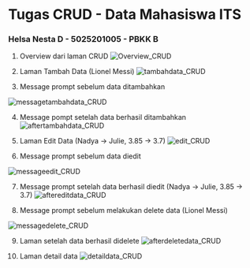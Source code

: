 # Tugas CRUD - Data Mahasiswa ITS
### Helsa Nesta D - 5025201005 - PBKK B

1. Overview dari laman CRUD
![Overview_CRUD](https://user-images.githubusercontent.com/70515589/163907325-33b218a9-1c40-4081-ad71-cd57f85a9ea4.png)

2. Laman Tambah Data (Lionel Messi)
![tambahdata_CRUD](https://user-images.githubusercontent.com/70515589/163908556-6391cbfb-5dcd-4767-a755-a138c5d93379.png)

3. Message prompt sebelum data ditambahkan

![messagetambahdata_CRUD](https://user-images.githubusercontent.com/70515589/163907788-156a67a2-78ad-4ce7-828b-c8ab8ee3e070.png)

4. Message pompt setelah data berhasil ditambahkan
![aftertambahdata_CRUD](https://user-images.githubusercontent.com/70515589/163908011-287f55aa-2f3a-4f85-bdd3-6d5f004270df.png)

5. Laman Edit Data (Nadya -> Julie, 3.85 -> 3.7)
![edit_CRUD](https://user-images.githubusercontent.com/70515589/163908205-be34f0b1-8784-4bff-9e51-5b77a66b0f02.png)

6. Message prompt sebelum data diedit

![messageedit_CRUD](https://user-images.githubusercontent.com/70515589/163908265-81c5c9e2-afe1-4eb0-93b6-a0a6cfd28c81.png)

7. Message prompt setelah data berhasil diedit (Nadya -> Julie, 3.85 -> 3.7)
![aftereditdata_CRUD](https://user-images.githubusercontent.com/70515589/163908289-f6cb918e-4525-4e0e-80cc-ef7e1b9ffca6.png)

8. Message prompt sebelum melakukan delete data (Lionel Messi)

![messagedelete_CRUD](https://user-images.githubusercontent.com/70515589/163908342-39498090-a8ce-459b-97c0-84e1b356c6c2.png)

9. Laman setelah data berhasil didelete
![afterdeletedata_CRUD](https://user-images.githubusercontent.com/70515589/163908461-4380c6d5-01e6-4adf-ae2a-65137885bf4e.png)

10. Laman detail data 
![detaildata_CRUD](https://user-images.githubusercontent.com/70515589/163908619-7a82af85-79cc-4dc9-ae65-cbd41729fd30.png)

